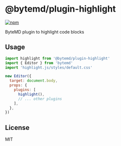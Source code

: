 # @bytemd/plugin-highlight

[![npm](https://img.shields.io/npm/v/@bytemd/plugin-highlight.svg)](https://npm.im/@bytemd/plugin-highlight)

ByteMD plugin to highlight code blocks

## Usage

```js
import highlight from '@bytemd/plugin-highlight'
import { Editor } from 'bytemd'
import 'highlight.js/styles/default.css'

new Editor({
  target: document.body,
  props: {
    plugins: [
      highlight(),
      // ... other plugins
    ],
  },
})
```

## License

MIT
